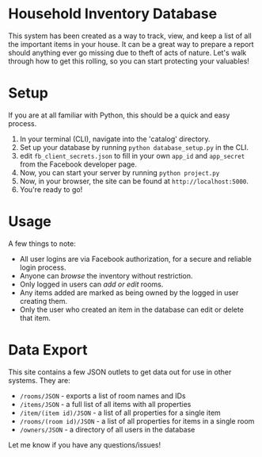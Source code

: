 # Household Inventory Database
This system has been created as a way to track, view, and keep a list of all the important items in your house. It can be a great way to prepare a report should anything ever go missing due to theft of acts of nature. Let's walk through how to get this rolling, so you can start protecting your valuables!

# Setup
If you are at all familiar with Python, this should be a quick and easy process.
1. In your terminal (CLI), navigate into the 'catalog' directory.
1. Set up your database by running `python database_setup.py` in the CLI.
1. edit `fb_client_secrets.json` to fill in your own `app_id` and `app_secret` from the Facebook developer page.
1. Now, you can start your server by running `python project.py`
1. Now, in your browser, the site can be found at `http://localhost:5000`.
1. You're ready to go!

# Usage
A few things to note:
* All user logins are via Facebook authorization, for a secure and reliable login process.
* Anyone can _browse_ the inventory without restriction.
* Only logged in users can _add or edit_ rooms.
* Any items added are marked as being owned by the logged in user creating them.
* Only the user who created an item in the database can edit or delete that item.

# Data Export
This site contains a few JSON outlets to get data out for use in other systems. They are:
* `/rooms/JSON` - exports a list of room names and IDs
* `/items/JSON` - a full list of all items with all properties
* `/item/(item id)/JSON` - a list of all properties for a single item
* `/rooms/(room id)/JSON` - a list of all properties for items in a single room
* `/owners/JSON` - a directory of all users in the database


Let me know if you have any questions/issues!

